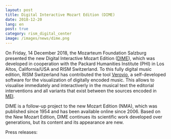 ```yaml
---
layout: post
title: Digital Interactive Mozart Edition (DIME)
date: 2018-12-20
lang: en
post: true
category: rism_digital_center
image: /images/news/dime.png
---
```


On Friday, 14 December 2018, the Mozarteum Foundation Salzburg presented the new Digital Interactive Mozart Edition ([DIME](https://dme.mozarteum.at/musik/edition/)), which was developed in cooperation with the Packard Humanities Institute (PHI) in Los Altos, California/USA and RISM Switzerland. To this fully digital music edition, RISM Switzerland has contributed the tool [Verovio](https://www.verovio.org/index.xhtml), a self-developed software for the visualization of digitally encoded music. This allows to visualise immediately and interactiverly in the musical text the editorial interventions and all variants that exist between the sources encoded in [MEI](https://music-encoding.org).

DIME is a follow-up project to the new Mozart Edition (NMA), which was published since 1954 and has been available online since 2006. Based on the New Mozart Edition, DIME continues its scientific work developed over generations, but its content and its appearance are new.

Press releases:

